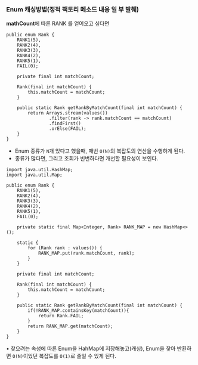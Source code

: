 ### Enum 캐싱방법(정적 팩토리 메소드 내용 일 부 발췌)
**mathCount**에 따른 RANK 를 얻어오고 싶다면

```
public enum Rank {
    RANK1(5),
    RANK2(4),
    RANK3(3),
    RANK4(2),
    RANK5(1),
    FAIL(0);

    private final int matchCount;

    Rank(final int matchCount) {
        this.matchCount = matchCount;
    }

    public static Rank getRankByMatchCount(final int matchCount) {
        return Arrays.stream(values())
                .filter(rank -> rank.matchCount == matchCount)
                .findFirst()
                .orElse(FAIL);
    }
}
```

- Enum 종류가 `N`개 있다고 했을때, 매번 `O(N)`의 복잡도의 연산을 수행하게 된다.
- 종류가 많다면, 그리고 조회가 빈번하다면 개선할 필요성이 보인다.

```
import java.util.HashMap;
import java.util.Map;

public enum Rank {
    RANK1(5),
    RANK2(4),
    RANK3(3),
    RANK4(2),
    RANK5(1),
    FAIL(0);

    private static final Map<Integer, Rank> RANK_MAP = new HashMap<>();

    static {
        for (Rank rank : values()) {
            RANK_MAP.put(rank.matchCount, rank);
        }
    }

    private final int matchCount;

    Rank(final int matchCount) {
        this.matchCount = matchCount;
    }

    public static Rank getRankByMatchCount(final int matchCount) {
        if(!RANK_MAP.containsKey(matchCount)){
            return Rank.FAIL;
        }
        return RANK_MAP.get(matchCount);
    }
}
```

• 찾으려는 속성에 따른 Enum을 HahMap에 저장해놓고(캐싱), Enum을 찾아 반환하면 `O(N)`이었던 복잡도를 `O(1)`로 줄일 수 있게 된다.
